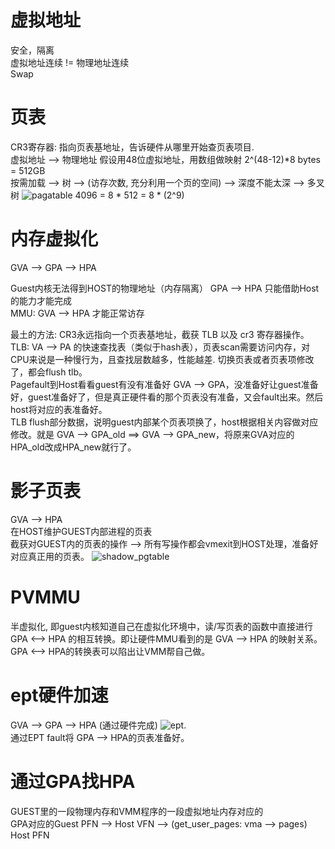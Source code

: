 # 虚拟地址
安全，隔离  
虚拟地址连续 != 物理地址连续  
Swap

# 页表
CR3寄存器: 指向页表基地址，告诉硬件从哪里开始查页表项目.  
虚拟地址 --> 物理地址 假设用48位虚拟地址，用数组做映射 2^(48-12)*8 bytes = 512GB  
按需加载 --> 树 --> (访存次数, 充分利用一个页的空间) --> 深度不能太深 --> 多叉树 
![pagatable](https://img-blog.csdnimg.cn/img_convert/054250bdc15b16c1980bfe37eb24a7b7.png)
4096 = 8 * 512 = 8 * (2^9)
# 内存虚拟化
GVA --> GPA --> HPA  

Guest内核无法得到HOST的物理地址（内存隔离） 
GPA --> HPA 只能借助Host的能力才能完成  
MMU: GVA --> HPA 才能正常访存  

最土的方法: CR3永远指向一个页表基地址，截获 TLB 以及 cr3 寄存器操作。  
TLB: VA --> PA 的快速查找表（类似于hash表），页表scan需要访问内存，对CPU来说是一种慢行为，且查找层数越多，性能越差. 切换页表或者页表项修改了，都会flush tlb。    
Pagefault到Host看看guest有没有准备好 GVA --> GPA，没准备好让guest准备好，guest准备好了，但是真正硬件看的那个页表没有准备，又会fault出来。然后host将对应的表准备好。  
TLB flush部分数据，说明guest内部某个页表项换了，host根据相关内容做对应修改。就是 GVA --> GPA_old ==> GVA --> GPA_new，将原来GVA对应的HPA_old改成HPA_new就行了。 

# 影子页表
GVA --> HPA  
在HOST维护GUEST内部进程的页表  
截获对GUEST内的页表的操作 --> 所有写操作都会vmexit到HOST处理，准备好对应真正用的页表。
![shadow_pgtable](https://rayanfam.com/assets/images/shadow-page-tables-1.png)

# PVMMU
半虚拟化, 即guest内核知道自己在虚拟化环境中，读/写页表的函数中直接进行 GPA <--> HPA 的相互转换。即让硬件MMU看到的是 GVA --> HPA 的映射关系。  
GPA <--> HPA的转换表可以陷出让VMM帮自己做。

# ept硬件加速
GVA --> GPA --> HPA (通过硬件完成)
![ept](https://img2020.cnblogs.com/blog/774036/202104/774036-20210415150835736-1973177805.png).  
通过EPT fault将 GPA --> HPA的页表准备好。

# 通过GPA找HPA
GUEST里的一段物理内存和VMM程序的一段虚拟地址内存对应的  
GPA对应的Guest PFN --> Host VFN --> (get_user_pages: vma --> pages) Host PFN
